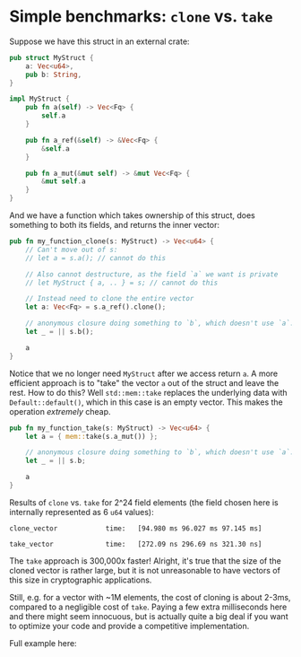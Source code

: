 # Simple benchmarks: `clone` vs. `take`

Suppose we have this struct in an external crate:
```rust
pub struct MyStruct {
    a: Vec<u64>,
    pub b: String,
}

impl MyStruct {
    pub fn a(self) -> Vec<Fq> {
        self.a
    }

    pub fn a_ref(&self) -> &Vec<Fq> {
        &self.a
    }

    pub fn a_mut(&mut self) -> &mut Vec<Fq> {
        &mut self.a
    }
}
```



And we have a function which takes ownership of this struct, does something to both its fields, and returns the inner vector:

```rust
pub fn my_function_clone(s: MyStruct) -> Vec<u64> {
    // Can't move out of s:
    // let a = s.a(); // cannot do this

    // Also cannot destructure, as the field `a` we want is private
    // let MyStruct { a, .. } = s; // cannot do this

    // Instead need to clone the entire vector
    let a: Vec<Fq> = s.a_ref().clone();

    // anonymous closure doing something to `b`, which doesn't use `a`.
    let _ = || s.b();

    a
}
```

Notice that we no longer need `MyStruct` after we access return `a`. 
A more efficient approach is to "take" the vector `a` out of the struct and leave the rest. How to do this? Well `std::mem::take` replaces the underlying data with `Default::default()`, which in this case is an empty vector. This makes the operation *extremely* cheap.

```rust
pub fn my_function_take(s: MyStruct) -> Vec<u64> {
    let a = { mem::take(s.a_mut()) };

    // anonymous closure doing something to `b`, which doesn't use `a`.
    let _ = || s.b;

    a
}
```


Results of `clone` vs. `take` for 2^24 field elements (the field chosen here is internally represented as 6 `u64` values):
```
clone_vector            time:   [94.980 ms 96.027 ms 97.145 ms]

take_vector             time:   [272.09 ns 296.69 ns 321.30 ns]
```

The `take` approach is 300,000x faster! Alright, it's true that the size of the cloned vector is rather large, but it is not unreasonable to have vectors of this size in cryptographic applications.

Still, e.g. for a vector with ~1M elements, the cost of cloning is about 2-3ms, compared to a negligible cost of `take`. Paying a few extra milliseconds here and there might seem innocuous, but is actually quite a big deal if you want to optimize your code and provide a competitive implementation.

Full example here: 